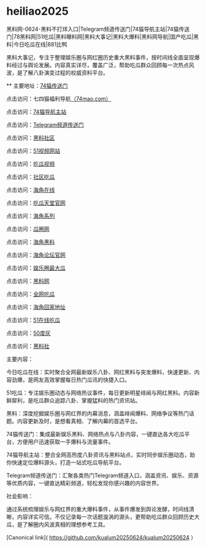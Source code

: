 # heiliao2025
黑料网-0624-黑料不打烊入口|Telegram频道传送门|74猫导航主站|74猫传送门|78黑料网|51吃瓜|黑料曝料网|黑料大事记|黑料大爆料|黑料网导航|国产吃瓜|黑料|今日吃瓜在线|881比鸭

黑料大事记，专注于整理娱乐圈与网红圈历史重大黑料事件，按时间线全面呈现爆料经过与舆论发展。内容真实详尽，覆盖广泛，帮助吃瓜群众回顾每一次热点风波，是了解八卦演变过程的权威资料平台。

** 主要地址：<a href="https://74mao.com/">74猫传送门</a>

点击访问：七四猫福利导航<a href="https://74mao.com/">（74mao.com）</a>

点击访问：<a href="https://74mao.com/">74猫导航主站</a>

点击访问：<a href="https://74mao.com/">Telegram频道传送门</a>

点击访问：<a href="https://hl187.pages.dev/">黑料社区</a>

点击访问：<a href="https://hj-100.pages.dev/">51视频网站</a>

点击访问：<a href="https://cg9-11.pages.dev/">吃瓜视频</a>

点击访问：<a href="https://cg8-13.pages.dev/">社区吃瓜</a>

点击访问：<a href="https://hj-1154.pages.dev/">海角在线</a>

点击访问：<a href="https://cg7-12.pages.dev/">吃瓜天堂官网</a>

点击访问：<a href="https://hj-288.pages.dev/">海角系列</a>

点击访问：<a href="https://cg6-13.pages.dev/">瓜圈网</a>

点击访问：<a href="https://hj-1217.pages.dev/">海角黑料</a>

点击访问：<a href="https://hj-249.pages.dev/">海角论坛官网</a>

点击访问：<a href="https://hl191.pages.dev/">娱乐圈最大瓜</a>

点击访问：<a href="https://hl188.pages.dev/">黑料网</a>

点击访问：<a href="https://cg4-13.pages.dev/">全网吃瓜</a>

点击访问：<a href="https://hj-69.pages.dev/">海角回家地址</a>

点击访问：<a href="https://cg10-12.pages.dev/">51在线吃瓜</a>

点击访问：<a href="https://50dh-02.pages.dev/">50度灰</a>

点击访问：<a href="https://hls-02.pages.dev/">黑料社</a>

主要内容：

今日吃瓜在线：实时聚合全网最新娱乐八卦、网红黑料与突发爆料，快速更新、内容劲爆，是网友高效掌握每日热门瓜讯的快捷入口。

51吃瓜：专注娱乐圈动态与网络热议事件，每日更新明星绯闻与网红黑料。内容新鲜犀利，是吃瓜群众追踪八卦、掌握猛料的热门资讯站。

黑料：深度挖掘娱乐圈与网红界的内幕消息，涵盖绯闻爆料、网络争议等热门话题。内容更新及时，是想看真相、了解内幕的首选平台。

74猫传送门：集成最新娱乐黑料、网络热点与八卦内容，一键直达各大吃瓜平台，方便用户迅速获取一手爆料与流量事件。

74猫导航主站：整合全网高热度八卦资讯与黑料站点，实时同步娱乐圈动态，助你快速定位爆料源头，打造一站式吃瓜导航平台。

Telegram频道传送门：汇聚各类热门Telegram频道入口，涵盖资讯、娱乐、资源等优质内容，一键直达精彩频道，轻松发现你感兴趣的内容世界。

社会影响：

通过系统梳理娱乐与网红界的重大爆料事件，从事件爆发到舆论发酵，时间线清晰，内容详实可信。不仅记录每一次话题漩涡的源头，更帮助吃瓜群众回顾历史大瓜，是了解圈内风波真相的理想参考工具。

[Canonical link]( https://github.com/kualum20250624/kualum20250624 ）
